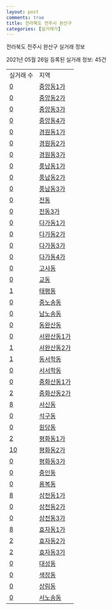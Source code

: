 ```yaml
---
layout: post
comments: true
title: 전라북도 전주시 완산구
categories: [실거래가]
---
```


전라북도 전주시 완산구 실거래 정보

2021년 05월 26일 등록된 실거래 정보: 45건


<table>
  <tr>
    <td>실거래 수</td>
    <td>지역</td>
  </tr>

  
  <tr>
    <td><a href="4511110100.html">0</a></td>
    <td><a href="4511110100.html">중앙동1가</a></td>
  </tr>
    

  <tr>
    <td><a href="4511110200.html">0</a></td>
    <td><a href="4511110200.html">중앙동2가</a></td>
  </tr>
    

  <tr>
    <td><a href="4511110300.html">0</a></td>
    <td><a href="4511110300.html">중앙동3가</a></td>
  </tr>
    

  <tr>
    <td><a href="4511110400.html">0</a></td>
    <td><a href="4511110400.html">중앙동4가</a></td>
  </tr>
    

  <tr>
    <td><a href="4511110500.html">0</a></td>
    <td><a href="4511110500.html">경원동1가</a></td>
  </tr>
    

  <tr>
    <td><a href="4511110600.html">0</a></td>
    <td><a href="4511110600.html">경원동2가</a></td>
  </tr>
    

  <tr>
    <td><a href="4511110700.html">0</a></td>
    <td><a href="4511110700.html">경원동3가</a></td>
  </tr>
    

  <tr>
    <td><a href="4511110800.html">0</a></td>
    <td><a href="4511110800.html">풍남동1가</a></td>
  </tr>
    

  <tr>
    <td><a href="4511110900.html">0</a></td>
    <td><a href="4511110900.html">풍남동2가</a></td>
  </tr>
    

  <tr>
    <td><a href="4511111000.html">0</a></td>
    <td><a href="4511111000.html">풍남동3가</a></td>
  </tr>
    

  <tr>
    <td><a href="4511111100.html">0</a></td>
    <td><a href="4511111100.html">전동</a></td>
  </tr>
    

  <tr>
    <td><a href="4511111200.html">0</a></td>
    <td><a href="4511111200.html">전동3가</a></td>
  </tr>
    

  <tr>
    <td><a href="4511111300.html">0</a></td>
    <td><a href="4511111300.html">다가동1가</a></td>
  </tr>
    

  <tr>
    <td><a href="4511111400.html">0</a></td>
    <td><a href="4511111400.html">다가동2가</a></td>
  </tr>
    

  <tr>
    <td><a href="4511111500.html">0</a></td>
    <td><a href="4511111500.html">다가동3가</a></td>
  </tr>
    

  <tr>
    <td><a href="4511111600.html">0</a></td>
    <td><a href="4511111600.html">다가동4가</a></td>
  </tr>
    

  <tr>
    <td><a href="4511111700.html">0</a></td>
    <td><a href="4511111700.html">고사동</a></td>
  </tr>
    

  <tr>
    <td><a href="4511111800.html">0</a></td>
    <td><a href="4511111800.html">교동</a></td>
  </tr>
    

  <tr>
    <td><a href="4511111900.html">1</a></td>
    <td><a href="4511111900.html">태평동</a></td>
  </tr>
    

  <tr>
    <td><a href="4511112000.html">0</a></td>
    <td><a href="4511112000.html">중노송동</a></td>
  </tr>
    

  <tr>
    <td><a href="4511112100.html">0</a></td>
    <td><a href="4511112100.html">남노송동</a></td>
  </tr>
    

  <tr>
    <td><a href="4511112200.html">0</a></td>
    <td><a href="4511112200.html">동완산동</a></td>
  </tr>
    

  <tr>
    <td><a href="4511112300.html">0</a></td>
    <td><a href="4511112300.html">서완산동1가</a></td>
  </tr>
    

  <tr>
    <td><a href="4511112400.html">1</a></td>
    <td><a href="4511112400.html">서완산동2가</a></td>
  </tr>
    

  <tr>
    <td><a href="4511112500.html">1</a></td>
    <td><a href="4511112500.html">동서학동</a></td>
  </tr>
    

  <tr>
    <td><a href="4511112600.html">0</a></td>
    <td><a href="4511112600.html">서서학동</a></td>
  </tr>
    

  <tr>
    <td><a href="4511112700.html">0</a></td>
    <td><a href="4511112700.html">중화산동1가</a></td>
  </tr>
    

  <tr>
    <td><a href="4511112800.html">2</a></td>
    <td><a href="4511112800.html">중화산동2가</a></td>
  </tr>
    

  <tr>
    <td><a href="4511112900.html">8</a></td>
    <td><a href="4511112900.html">서신동</a></td>
  </tr>
    

  <tr>
    <td><a href="4511113000.html">0</a></td>
    <td><a href="4511113000.html">석구동</a></td>
  </tr>
    

  <tr>
    <td><a href="4511113100.html">0</a></td>
    <td><a href="4511113100.html">원당동</a></td>
  </tr>
    

  <tr>
    <td><a href="4511113200.html">2</a></td>
    <td><a href="4511113200.html">평화동1가</a></td>
  </tr>
    

  <tr>
    <td><a href="4511113300.html">10</a></td>
    <td><a href="4511113300.html">평화동2가</a></td>
  </tr>
    

  <tr>
    <td><a href="4511113400.html">0</a></td>
    <td><a href="4511113400.html">평화동3가</a></td>
  </tr>
    

  <tr>
    <td><a href="4511113500.html">0</a></td>
    <td><a href="4511113500.html">중인동</a></td>
  </tr>
    

  <tr>
    <td><a href="4511113600.html">0</a></td>
    <td><a href="4511113600.html">용복동</a></td>
  </tr>
    

  <tr>
    <td><a href="4511113700.html">8</a></td>
    <td><a href="4511113700.html">삼천동1가</a></td>
  </tr>
    

  <tr>
    <td><a href="4511113800.html">0</a></td>
    <td><a href="4511113800.html">삼천동2가</a></td>
  </tr>
    

  <tr>
    <td><a href="4511113900.html">0</a></td>
    <td><a href="4511113900.html">삼천동3가</a></td>
  </tr>
    

  <tr>
    <td><a href="4511114000.html">8</a></td>
    <td><a href="4511114000.html">효자동1가</a></td>
  </tr>
    

  <tr>
    <td><a href="4511114100.html">2</a></td>
    <td><a href="4511114100.html">효자동2가</a></td>
  </tr>
    

  <tr>
    <td><a href="4511114200.html">2</a></td>
    <td><a href="4511114200.html">효자동3가</a></td>
  </tr>
    

  <tr>
    <td><a href="4511114300.html">0</a></td>
    <td><a href="4511114300.html">대성동</a></td>
  </tr>
    

  <tr>
    <td><a href="4511114400.html">0</a></td>
    <td><a href="4511114400.html">색장동</a></td>
  </tr>
    

  <tr>
    <td><a href="4511114500.html">0</a></td>
    <td><a href="4511114500.html">상림동</a></td>
  </tr>
    

  <tr>
    <td><a href="4511114700.html">0</a></td>
    <td><a href="4511114700.html">서노송동</a></td>
  </tr>
    


</table>
    